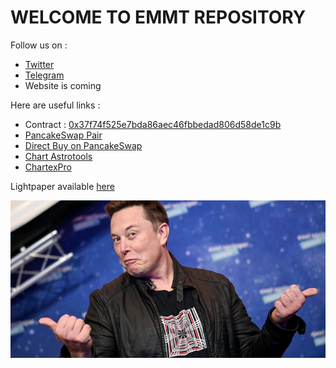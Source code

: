 # WELCOME TO EMMT REPOSITORY


Follow us on :
- [Twitter](https://twitter.com/elonmmt)
- [Telegram](http://t.me/elonmmt)
- Website is coming

Here are useful links :
- Contract : [0x37f74f525e7bda86aec46fbbedad806d58de1c9b](https://bscscan.com/address/0x37f74f525e7bda86aec46fbbedad806d58de1c9b)
- [PancakeSwap Pair](https://pancakeswap.info/pair/0x7435ee39fab5c7052a2127e8ea9f7b17d41652f5)
- [Direct Buy on PancakeSwap](https://exchange.pancakeswap.finance/#/swap?inputCurrency=0x37f74f525e7bda86aec46fbbedad806d58de1c9b&outputCurrency=0xbb4cdb9cbd36b01bd1cbaebf2de08d9173bc095c)
- [Chart Astrotools](http://bit.ly/elonmuskastrotools)
- [ChartexPro](https://www.chartex.pro/?symbol=BSC_PANCAKESWAP%3AELONMUSK%2FWBNB.0x7435Ee39FAB5c7052A2127e8EA9f7b17D41652f5&interval=30&theme=Dark)


Lightpaper available [here](https://github.com/TheCryptoGambit/EM_Meme_Token/blob/main/emmt-lightpaper-v1.pdf)

![alt text](https://github.com/TheCryptoGambit/EM_Meme_Token/blob/main/elonyeah.jpg?raw=true)

